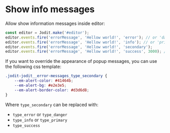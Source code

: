 # Show info messages

Allow show information messages inside editor:

```js
const editor = Jodit.make('#editor');
editor.events.fire('errorMessage', 'Hellow world!', 'error'); // or 'danger'
editor.events.fire('errorMessage', 'Hellow world!', 'info'); // or 'primary'
editor.events.fire('errorMessage', 'Hellow world!', 'secondary');
editor.events.fire('errorMessage', 'Hellow world!', 'success', 3000); // Show 3 seconds
```

If you want to override the appearance of popup messages, you can use the following css template:

```css
.jodit-jodit__error-messages_type_secondary {
	--em-alert-color: #41464b;
	--em-alert-bg: #e2e3e5;
	--em-alert-border-color: #d3d6d8;
}
```

Where `type_secondary` can be replaced with:

-   `type_error` or `type_danger`
-   `type_info` or `type_primary`
-   `type_success`
